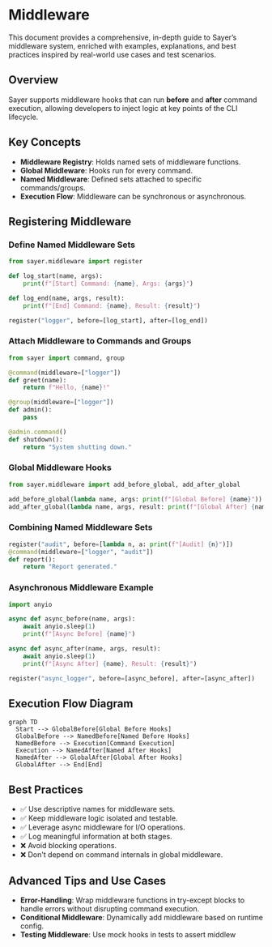 # Middleware

This document provides a comprehensive, in-depth guide to Sayer’s middleware system, enriched with examples, explanations, and best practices inspired by real-world use cases and test scenarios.

## Overview

Sayer supports middleware hooks that can run **before** and **after** command execution, allowing developers to inject logic at key points of the CLI lifecycle.

## Key Concepts

* **Middleware Registry**: Holds named sets of middleware functions.
* **Global Middleware**: Hooks run for every command.
* **Named Middleware**: Defined sets attached to specific commands/groups.
* **Execution Flow**: Middleware can be synchronous or asynchronous.

## Registering Middleware

### Define Named Middleware Sets

```python
from sayer.middleware import register

def log_start(name, args):
    print(f"[Start] Command: {name}, Args: {args}")

def log_end(name, args, result):
    print(f"[End] Command: {name}, Result: {result}")

register("logger", before=[log_start], after=[log_end])
```

### Attach Middleware to Commands and Groups

```python
from sayer import command, group

@command(middleware=["logger"])
def greet(name):
    return f"Hello, {name}!"

@group(middleware=["logger"])
def admin():
    pass

@admin.command()
def shutdown():
    return "System shutting down."
```

### Global Middleware Hooks

```python
from sayer.middleware import add_before_global, add_after_global

add_before_global(lambda name, args: print(f"[Global Before] {name}"))
add_after_global(lambda name, args, result: print(f"[Global After] {name}"))
```

### Combining Named Middleware Sets

```python
register("audit", before=[lambda n, a: print(f"[Audit] {n}")])
@command(middleware=["logger", "audit"])
def report():
    return "Report generated."
```

### Asynchronous Middleware Example

```python
import anyio

async def async_before(name, args):
    await anyio.sleep(1)
    print(f"[Async Before] {name}")

async def async_after(name, args, result):
    await anyio.sleep(1)
    print(f"[Async After] {name}, Result: {result}")

register("async_logger", before=[async_before], after=[async_after])
```

## Execution Flow Diagram

```mermaid
graph TD
  Start --> GlobalBefore[Global Before Hooks]
  GlobalBefore --> NamedBefore[Named Before Hooks]
  NamedBefore --> Execution[Command Execution]
  Execution --> NamedAfter[Named After Hooks]
  NamedAfter --> GlobalAfter[Global After Hooks]
  GlobalAfter --> End[End]
```

## Best Practices

* ✅ Use descriptive names for middleware sets.
* ✅ Keep middleware logic isolated and testable.
* ✅ Leverage async middleware for I/O operations.
* ✅ Log meaningful information at both stages.
* ❌ Avoid blocking operations.
* ❌ Don't depend on command internals in global middleware.

## Advanced Tips and Use Cases

* **Error-Handling**: Wrap middleware functions in try-except blocks to handle errors without disrupting command execution.
* **Conditional Middleware**: Dynamically add middleware based on runtime config.
* **Testing Middleware**: Use mock hooks in tests to assert middlew
